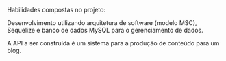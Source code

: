 Habilidades compostas no projeto:

Desenvolvimento utilizando arquitetura de software (modelo MSC), Sequelize e banco de dados MySQL para o gerenciamento de dados. 

A API a ser construída é um sistema para a produção de conteúdo para um blog.
